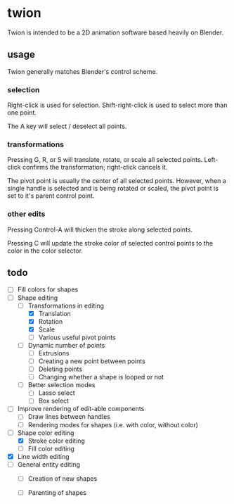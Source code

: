# twion
Twion is intended to be a 2D animation software based heavily on Blender.

## usage
Twion generally matches Blender's control scheme.

### selection
Right-click is used for selection. Shift-right-click is used to select more than one point.

The A key will select / deselect all points.

### transformations
Pressing G, R, or S will translate, rotate, or scale all selected points. Left-click confirms the transformation; right-click cancels it.

The pivot point is usually the center of all selected points. However, when a single handle is selected and is being rotated or scaled, the pivot point is set to it's parent control point.

### other edits
Pressing Control-A will thicken the stroke along selected points.

Pressing C will update the stroke color of selected control points to the color in the color selector.

## todo
- [ ] Fill colors for shapes
- [ ] Shape editing
   - [ ] Transformations in editing
      - [x] Translation
      - [x] Rotation
      - [x] Scale
      - [ ] Various useful pivot points
   - [ ] Dynamic number of points
      - [ ] Extrusions
      - [ ] Creating a new point between points
      - [ ] Deleting points
      - [ ] Changing whether a shape is looped or not
   - [ ] Better selection modes
      - [ ] Lasso select
      - [ ] Box select
- [ ] Improve rendering of edit-able components
   - [ ] Draw lines between handles
   - [ ] Rendering modes for shapes (i.e. with color, without color)
- [ ] Shape color editing
   - [x] Stroke color editing
   - [ ] Fill color editing
- [x] Line width editing
- [ ] General entity editing
   - [ ] Creation of new shapes
   - [ ] Parenting of shapes


